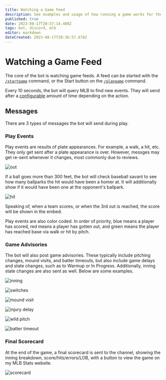 ```yaml
---
title: Watching a Game Feed
description: See examples and usage of how running a game works for the MLB Game Feed Discord bot
published: true
date: 2023-08-17T20:57:14.400Z
tags: bot, discord, mlb
editor: markdown
dateCreated: 2023-08-17T20:36:57.678Z
---
```


# Watching a Game Feed

The core of the bot is watching game feeds. A feed can be started with the [`/startgame`](/bots/discord/mlb-game-feed/commands/startgame) command, or the Start button on the [`/plangame`](/bots/discord/mlb-game-feed/commands/plangame) command.

Every 10 seconds, the bot will query MLB to find new events. They will send after a [configurable](/bots/discord/mlb-game-feed/commands/config) amount of time depending on the action.

## Messages

There are 3 types of messages the bot will send during play.

### Play Events

Play events are results of plate appearances. For example, a walk, a hit, etc. They only get sent after a plate appearance is over. However, messges may get re-sent whenever it changes, most commonly due to reviews.

![out](https://cdn.chew.pro/imgs/jFlqhGI.png)

If a ball goes more than 300 feet, the bot will check baseball savant to see how many ballparks the hit would have been a homer at. It will additionally show if it would have been one at the opponent's ballpark.

![hit](https://cdn.chew.pro/imgs/cRhRQDp.png)

Speaking of, when a team scores, or when the 3rd out is reached, the score will be shown in the embed.

Play events are also color coded. In order of priority, blue means a player has scored, red means a player has gotten out, and green means the player has reached base via walk or hit by pitch.

### Game Advisories

The bot will also post game advisories. These typically include pitching changes, mound visits, and batter timeouts, but also include game delays and state changes, such as to Warmup or In Progress. Additionally, inning state changes are also sent as well. Below are some examples.

![inning](https://cdn.chew.pro/imgs/XSZ2gXd.png)

![switches](https://cdn.chew.pro/imgs/wH8xWqs.png)

![mound visit](https://cdn.chew.pro/imgs/YB0WaRS.png)

![injury delay](https://cdn.chew.pro/imgs/kJ72Lam.png)

![wild pitch](https://cdn.chew.pro/imgs/gH1rttE.png)

![batter timeout](https://cdn.chew.pro/imgs/8JyuVk4.png)

### Final Scorecard

At the end of the game, a final scorecard is sent to the channel, showing the inning breakdown, score/hits/errors/LOB, with a button to view the game on my MLB Stats website.

![scorecard](https://cdn.chew.pro/imgs/kxTXSY6.png)
